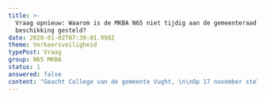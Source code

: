 ```yaml
---
title: >-
  Vraag opnieuw: Waarom is de MKBA N65 niet tijdig aan de gemeenteraad ter
  beschikking gesteld?
date: 2020-01-02T07:39:01.998Z
theme: Verkeersveiligheid
typePost: Vraag
group: N65 MKBA
status: 1
answered: false
content: "Geacht College van de gemeente Vught, \n\nOp 17 november stelden wij u de vraag 'Waarom is de MKBA N65 niet tijdig aan de gemeenteraad ter beschikking gesteld?’ Op 6 December ontvingen wij uw antwoord (kenmerk  RI/BE/Z19-218375/UIT/19-337601). \n\nNa uitvoerige bestudering van uw antwoorden, hebben wij vastgesteld dat onze vragen onvoldoende zijn beantwoord. U wekt de indruk een antwoord te geven, terwijl dat niet zo is. Dat beoordelen wij als onvoldoende. Om deze redenen wijzen wij uw antwoord af en stellen wij de vragen opnieuw. \n\n\n\n1. **Beschikbaar stellen van de definitieve versie van het negatieve MKBA advies aan relevante stakeholders.**\n\nIn uw antwoord herhaalt u verschillende malen dat de definitieve versie van het negatieve MKBA adviesrapport op 27 juni 2016 op de website van het ministerie is geplaatst. Het gaat om het volgende document:\n\nMIRT­ Verkenning N65 Vught – Haaren; Maatschappelijke kosten en baten van de onderzochte alternatieven Ministerie van Infrastructuur en Milieu, 1 juni 2016:\n\nDeel I: Vergelijking VKA N65 met MKBA N65 (Antea Group), juni 2016\n\nDeel II: MKBA N65 (RIGO), februari 2016\n\nDeel IIa: Second Opinion bij MKBA N65 (Kennisinstituut voor Mobiliteit), februari 2016\n\nHet plaatsen op een website is het toegankelijk maken van informatie voor het brede publiek. Dat is compleet anders dan het actief en tijdig ter beschikking stellen van het MKBA rapport in de zin van het toesturen/doen toekomen aan gemeenteraadsleden en andere relevante stakeholders zoals de bewoners van Vught.\n\nMet andere woorden, u hebt geen antwoord gegeven op de vraag wanneer en aan welke relevante stakeholders u het negatieve MKBA advies actief beschikbaar hebt gesteld.\n\nA.    Klopt het dat de conceptversie van het negatieve MKBA rapport over de reconstructie van de N65, al in de loop van 2015 in het bezit was van de verantwoordelijke wethouder? \n\nB.    Klopt het dat de definitieve versie van het negatieve MKBA rapport over de reconstructie van de N65, al in februari 2016 in het bezit was van de verantwoordelijke wethouder?\n\nC.   Klopt het dat de gemeenteraadsleden van Vught pas op zijn vroegst op 27 juni 2016 kennis hebben kunnen nemen via een website van dit negatieve MKBA adviesrapport over de reconstructie van de N65, dus ruim 5 maanden nádat het rapport definitief was?\n\nD.   Klopt het dat u de gemeenteraadsleden van Vught niet actief hebt  geïnformeerd over het MKBA rapport zodra dit gepubliceerd werd op de website van het Ministerie (d.d. 27 juni 2016)?\n\nE.    Klopt het dat u de bewoners van Vught niet actief hebt geïnformeerd over  het MKBA rapport zodra dit gepubliceerd werd op de website van het ministerie (d.d. 27 juni 2016),  bijvoorbeeld in het Klaverblad, via de gemeentelijke website of aan  bewonersgroepen?\n\n\n\n2. **Beschikbaar stellen van het MKBA advies vóór de beslissing over de reconstructie van de N65/voorkeursalternatief (VKA).**\n\nOp de raadsinformatieavond van 10 maart 2016 is de raad geïnformeerd over de laatste ontwikkelingen rond de reconstructie van de N65. Daarna volgde een raadsvergadering op 17 maart 2016.\n\nA.    Klopt het dat u de raadsleden op de raadsinformatieavond van 10 maart 2016, toen de reconstructie van de N65 expliciet aan de orde kwam, niet hebt geïnformeerd over het negatieve MKBA adviesrapport,  door het toe te sturen dan wel op een andere wijze actief ter beschikking te stellen?\n\nB.    Klopt het dat u de raadsleden vóór de raadsvergadering van 17 maart 2016 niet hebt geïnformeerd over het negatieve MKBA adviesrapport, door het toe te sturen dan wel op een andere wijze actief ter beschikking te stellen?\n\nOp 26 april 2016 heeft de fractie PvdA/GL vragen gesteld aan het college. Dat was naar aanleiding van een artikel op 25 april 2016 in het Brabants Dagblad met als kop ‘Vertrouwelijk rapport toont te weinig voordeel door nieuwe N65’. Daarin wordt gesproken over een geheim rapport (het MKBA), waaruit bleek dat de kosten-baten analyse negatief uitpakte en de beperkte baten vooral de doorstroom op de N65 ten goede zou komen en niet de leefbaarheid in Vught.\n\nU hebt deze vragen van de PvdA/GL (pas) op 24 mei 2016 beantwoord. Uit de vragen van de fractie PvdA/GL bleek overduidelijk dat u op dat moment de raad niet had geïnformeerd over het MKBA rapport. \n\nC.    Klopt het dat het MKBA rapport ten tijde van de beslissing over de reconstructie van de N65/VKA, alleen aan de stuurgroepleden ter beschikking is gesteld, en niet aan de gemeenteraad?\n\nD.    Klopt het dat de stuurgroep heeft besloten vóór de reconstructie van de N65/VKA, zonder de gemeenteraad Vught eerst te consulteren met inachtneming van het MKBA rapport? \n\nIn uw antwoord suggereert u dat het de minister is die het besluit over publicatie van de MKBA heeft genomen, dus ook om het negatieve MKBA advies niet aan de gemeenteraad van Vught te sturen. Dit antwoord is misleidend.\n\nDe minister neemt deze besluiten namelijk niet alleen en ondertekent pas als alle partijen die vertegenwoordigd zijn in de stuurgroep, tot de Bestuursovereenkomst N65 besluiten.\n\nE.   Kunt u uitleggen waarom u de raad niet heeft geconsulteerd over de reconstructie van de N65/VKA alvorens een beslissing te nemen over de reconstructie?\n\nIn de notulen van de raadsvergadering van 28 juni 2018 is het volgende vermeld: “De fractie CDA vraagt naar de kosten/batenanalyse die het college heeft toegezegd n.a.v. schriftelijke vragen gesteld door PvdA-GroenLinks in mei 2016. Wethouder Van Woesik zal de raad z.s.m. een kosten/batenanalyse doen toekomen.”  Ook hieruit blijkt dat de raadsleden in 2018 nog steeds niet actief door u waren geïnformeerd over het MKBA rapport. \n\nF.    Klopt het dat het MKBA rapport pas na 28 juni 2018 actief aan de raadsleden beschikbaar is gesteld, dus ruim 2 jaar ná het verschijnen van het MKBA rapport in 2016?\n\nG.    Klopt het dat u het MKBA rapport met het negatieve advies over de reconstructie van de N65/het Voorkeursalternatief VKA pas actief aan de raadsleden ter beschikking heeft gesteld,  nádat al besloten was over het VKA in 2016?\n\nH.   Wat zijn de overwegingen van de stuurgroep en de voor Vught verantwoordelijke wethouder in de stuurgroep geweest, om de eigen gemeenteraad niet actief te informeren over dit rapport tijdens besprekingen  over de N65 in 2015,  2016 en 2017?\n\n\n\n3. **Formeel besluit reconstructie van de N65/VKA ontbreekt**\n\nUit raadsstukken is niet op te maken op welk moment de gemeenteraad besloten heeft voor het VKA en hoe zij is geïnformeerd over alle relevante informatie, inclusief het MKBA rapport.\n\nA.    Wanneer heeft de gemeenteraad precies besloten over de reconstructie van de N65?\n\nB.    Uit welk raadsstuk blijkt dit besluit?\n\nC.   Zijn de MKBA onderzoeksresultaten toen vooraf actief ter beschikking gesteld in de zin van toesturen of bijvoegen als raadsstuk? \n\n\n\n4. **Reconstructie van de N65/VKA levert meer kosten dan baten op**\n\nU noemt in uw antwoord dat in een MKBA niet alle baten gekwantificeerd kunnen worden. U citeert hier selectief en dus onzorgvuldig uit het MKBA-rapport. Uw antwoord is daarmee misleidend.\n\nIn de  gehele alinea staat letterlijk (MIRT MKBA/RIGO, blz.5):\n\n“Uit de MKBA blijkt dat de kosten de baten ruimschoots overtreffen. Bovendien blijkt dat de belangrijkste baten bestaan uit verbeterde doorstroming van het verkeer. De beoogde verbeteringen van leefbaarheid, ruimtelijke kwaliteit en vermindering barrièrewerking vormen in verhouding slechts een klein deel van de baten.\n\nHierbij dient echter wel de nuance aangebracht te worden, dat niet alle baten in geld zijn (of kunnen worden) uitgedrukt. Dit geldt bijvoorbeeld voor de ruimtelijke kwaliteit.\n\nDeze baten zijn echter in verhouding klein en hebben geen wezenlijke invloed op de conclusie dat de kosten-baten verhouding duidelijk negatief is”.\n\nOf zoals het KIM het verwoordt (MIRT MKBA/KIM, blz. 4):\n\n“Uit de MKBA blijkt dat bij alle projectalternatieven de kosten hoger zijn dan de maatschappelijke baten. Bovendien blijkt dat de belangrijkste baten bestaan uit verbeterde doorstroming van het verkeer, wat overigens niet het hoofddoel van dit project is. De beoogde verbeteringen van leefbaarheid, ruimtelijke kwaliteit en de vermindering barrièrewerking vormen in verhouding slechts een klein deel van de baten. Niet alle baten kunnen echter in geld worden uitgedrukt.”\n\nVoorts geeft U in uw antwoord het volgende aan: “Wij hebben zwaarder laten wegen dat het gekozen alternatief goed scoort op de doelstellingen van de MIRT-verkenning dan op doorstroming. Het scoort goed op barrièrewerking, oversteekbaarheid auto- en langzaam verkeer, verkeersveiligheid, geluid en ruimtelijke kwaliteit”.\n\nUw antwoord is strijdig met de uitkomsten en tegengesteld aan de conclusies van het MKBA rapport. De MKBA laat namelijk het volgende zien als gevolg van de reconstructie van de N65/ VKA: \n\nKosten ruimtelijke kwaliteit                                  1 mln.\n\nKosten voor de verkeersveiligheid                      6 mln.\n\nBaten voor de oversteekbaarheid                       3 mln.\n\nBaten van uitstoot (luchtkwaliteit)                      1 mln.\n\nNoch kosten, noch baten voor geluid                0 mln.\n\nDus baten zijn opgeteld 4 mln., de kosten zijn opgeteld 7 mln. Het saldo baten-kosten is dus 3 mln. negatief.\n\nBovendien is de MKBA ratio 0,65 en daarmee fors lager dan 1,00, het break even point waarbij de kosten tegen de baten opwegen. Ook is het zo dat de belangrijkste baten te vinden zijn t.a.v. reistijdbesparing (60 mln.), reiskostenbesparing (12 mln.) en de betrouwbaarheid (15 mln.) waarmee gedoeld wordt op files en opstoppingen. Met andere woorden: de doorstroming.\n\nTerwijl voor de Vughtse bewoner de veiligheid in het dorp met 6 mln. vermindert vanwege omrijdgedrag, zo stellen de auteurs van het rapport. Daarmee doelen ze op  de toename van vracht/autoverkeer en ander gemotoriseerd verkeer door de woonbuurten van Vught.\n\nAangezien veiligheid in buurten en wijken zeer bepalend is voor de leefbaarheid, gaat de leefbaarheid in Vught er als gevolg van de reconstructie van de N65 er fors op achteruit.\n\nKortom, de doorstroming verbetert op de N65 na de reconstructie, wat vooral mensen buiten Vught ten goede komt, en de bewoners van Vught gaan er op achteruit.\n\nA.    Kunt u uitleggen waarom de Vughtse wethouder en de stuurgroep op basis van deze negatieve uitkomsten voor de inwoners van Vught, tóch heeft besloten vóór het VKA?\n\n\n\n5. **Duurdere VKA+ variant nog meer extra kosten dan baten voor Vught**\n\nDe totale kosten voor de reconstructie van de N65 in de VKA+ variant zijn fors hoger dan het VKA en zijn nu geraamd op 155 mln. U heeft in de persoon van wethouder van Woesik aangegeven dat het VKA+ hetzelfde MKBA kosten baten saldo oplevert. Hij stelt derhalve  dat de plus op het VKA geen enkele consequentie heeft voor de MKBA.\n\nVoor Vught betekent dit dat er dus wel extra kosten zijn van 13,4 mln. van het VKA+, die niet worden gecompenseerd door extra baten. Kortom, de duurdere verdiepte variant VKA+ kost de Vughtse inwoners veel meer, maar levert geen extra baten op. \n\nA. Kunt u uitleggen waarom u ondanks deze negatieve uitkomsten, gekozen hebt voor het VKA+?\n\n\n\n**Tenslotte**\n\nDe Vereniging VughtParticipeert zou graag op korte termijn haar leden over uw antwoorden willen informeren. Wij nemen aan dat ook u de noodzaak ziet de inwoners van Vught zo snel mogelijk te informeren. Om die reden zouden wij het op prijs stellen uw antwoorden binnen 3 weken te mogen ontvangen.\n\nPS als onderdeel van ons doel om transparantie te bieden, hebben wij deze brief ook op onze website [http://www.vughtparticipeert.nl](https://www.vughtparticipeert.nl) geplaatst. Uw antwoorden zullen daar ook worden gepubliceerd.\n\nMet vriendelijke groet,\n\nA. Philip M. Helmer Vereniging VughtParticipeert Mobiel:\t+31 621 888 701 Mail:\tsecretaris@vughtparticipeert.nl\n\nWordt lid van VughtParticipeert en doe mee!"
---
```


